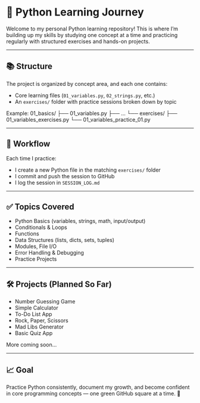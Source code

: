 # 🐍 Python Learning Journey

Welcome to my personal Python learning repository! This is where I’m building up my skills by studying one concept at a time and practicing regularly with structured exercises and hands-on projects.

---

## 📚 Structure

The project is organized by concept area, and each one contains:
- Core learning files (`01_variables.py`, `02_strings.py`, etc.)
- An `exercises/` folder with practice sessions broken down by topic

Example:
01_basics/ ├── 01_variables.py ├── ... └── exercises/ ├── 01_variables_exercises.py └── 01_variables_practice_01.py


---

## 🔁 Workflow

Each time I practice:
- I create a new Python file in the matching `exercises/` folder
- I commit and push the session to GitHub
- I log the session in `SESSION_LOG.md`

---

## ✅ Topics Covered

- Python Basics (variables, strings, math, input/output)
- Conditionals & Loops
- Functions
- Data Structures (lists, dicts, sets, tuples)
- Modules, File I/O
- Error Handling & Debugging
- Practice Projects

---

## 🛠 Projects (Planned So Far)

- Number Guessing Game
- Simple Calculator
- To-Do List App
- Rock, Paper, Scissors
- Mad Libs Generator
- Basic Quiz App

More coming soon...

---

## 📈 Goal

Practice Python consistently, document my growth, and become confident in core programming concepts — one green GitHub square at a time. 💪
